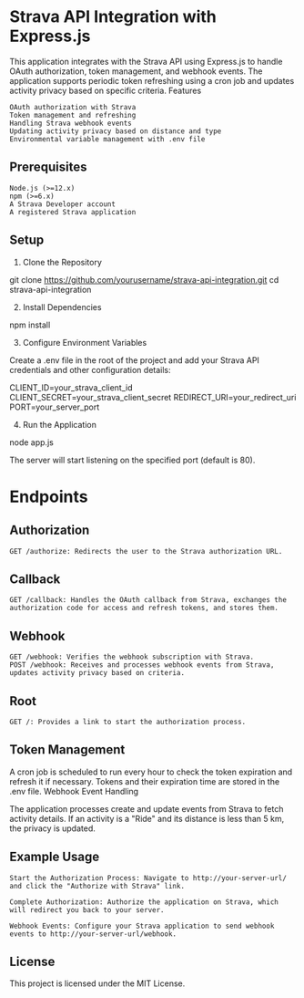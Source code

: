 # Strava API Integration with Express.js

This application integrates with the Strava API using Express.js to handle OAuth authorization, token management, and webhook events. The application supports periodic token refreshing using a cron job and updates activity privacy based on specific criteria.
Features

    OAuth authorization with Strava
    Token management and refreshing
    Handling Strava webhook events
    Updating activity privacy based on distance and type
    Environmental variable management with .env file

## Prerequisites

    Node.js (>=12.x)
    npm (>=6.x)
    A Strava Developer account
    A registered Strava application

## Setup
1. Clone the Repository

git clone https://github.com/yourusername/strava-api-integration.git
cd strava-api-integration

2. Install Dependencies



npm install

3. Configure Environment Variables

Create a .env file in the root of the project and add your Strava API credentials and other configuration details:


CLIENT_ID=your_strava_client_id
CLIENT_SECRET=your_strava_client_secret
REDIRECT_URI=your_redirect_uri
PORT=your_server_port

4. Run the Application



node app.js

The server will start listening on the specified port (default is 80).

# Endpoints
## Authorization

    GET /authorize: Redirects the user to the Strava authorization URL.

## Callback

    GET /callback: Handles the OAuth callback from Strava, exchanges the authorization code for access and refresh tokens, and stores them.

## Webhook

    GET /webhook: Verifies the webhook subscription with Strava.
    POST /webhook: Receives and processes webhook events from Strava, updates activity privacy based on criteria.

## Root

    GET /: Provides a link to start the authorization process.

## Token Management

A cron job is scheduled to run every hour to check the token expiration and refresh it if necessary. Tokens and their expiration time are stored in the .env file.
Webhook Event Handling

The application processes create and update events from Strava to fetch activity details. If an activity is a "Ride" and its distance is less than 5 km, the privacy is updated.

## Example Usage

    Start the Authorization Process: Navigate to http://your-server-url/ and click the "Authorize with Strava" link.

    Complete Authorization: Authorize the application on Strava, which will redirect you back to your server.

    Webhook Events: Configure your Strava application to send webhook events to http://your-server-url/webhook.
## License

This project is licensed under the MIT License.
